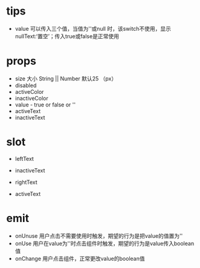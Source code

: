 
# tips

- value 可以传入三个值，当值为''或null 时，该switch不使用，显示nullText:‘置空’；传入true或false是正常使用
# props
- size  大小 String || Number  默认25 （px）
- disabled
- activeColor
- inactiveColor
- value - true or false or ''
- activeText
- inactiveText

# slot

- leftText
- inactiveText

- rightText
- activeText

# emit
- onUnuse  用户点击不需要使用时触发，期望的行为是把value的值置为''
- onUse 用户在value为''时点击组件时触发，期望的行为是value传入boolean值
- onChange 用户点击组件，正常更改value的boolean值


